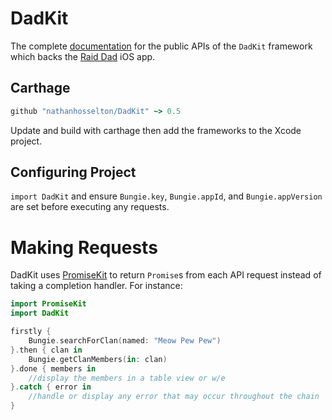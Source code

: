 # DadKit

The complete [documentation](https://nathanhosselton.github.io/DadKit/) for the public APIs of the `DadKit` framework which backs the [Raid Dad](https://raiddad.com) iOS app.

## Carthage

```ruby
github "nathanhosselton/DadKit" ~> 0.5
```

Update and build with carthage then add the frameworks to the Xcode project.

## Configuring Project

`import DadKit` and ensure `Bungie.key`, `Bungie.appId`, and `Bungie.appVersion` are set before executing any requests.

#  Making Requests

DadKit uses [PromiseKit](https://promisekit.org) to return `Promise`s from each API request instead of taking a completion handler. For instance:

```swift
import PromiseKit
import DadKit

firstly {
    Bungie.searchForClan(named: "Meow Pew Pew")
}.then { clan in
    Bungie.getClanMembers(in: clan)
}.done { members in
    //display the members in a table view or w/e
}.catch { error in
    //handle or display any error that may occur throughout the chain
}
```
